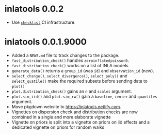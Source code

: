 # inlatools 0.0.2

* Use [`checklist`](https://inbo.github.io/checklist/) CI infrastructure.

# inlatools 0.0.1.9000

* Added a `NEWS.md` file to track changes to the package.
* `fast_distribution_check()` handles `zeroinflatedpoisson0`.
* `fast_distribution_check()` works on a list of INLA models.
* `generate_data()` returns a `group_id` (was `id`) and `observation_id` (new).
* `select_change()`, `select_divergence()`, `select_poly()` and 
  `select_quatile()` make the required subsets before sending data to `plot()`
* `plot.distribution_check()` gains an `n` and `scales` argument.
* `plot.sim_iid()` and  `plot.sim_rw()` gain a `baseline`, `center` and 
  `quantiles` argument.
* Move pkgdown website to https://inlatools.netlify.com.
* Vignettes on dispersion check and distribution checks are now combined in a
  single and more elaborate vignette
* Vignette on priors is split into a vignette on priors on iid effects and
  a dedicated vignette on priors for random walks
